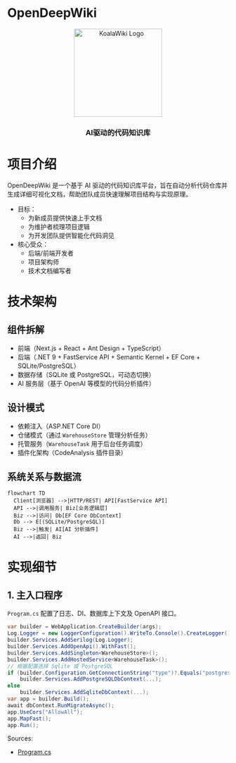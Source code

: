 # OpenDeepWiki

<div align="center">
  <img src="https://github.com/user-attachments/assets/f91e3fe7-ef4d-4cfb-8b57-36eb1c449238" alt="KoalaWiki Logo" width="200" />
  <h3>AI驱动的代码知识库</h3>
</div>


# 项目介绍

OpenDeepWiki 是一个基于 AI 驱动的代码知识库平台，旨在自动分析代码仓库并生成详细可视化文档，帮助团队成员快速理解项目结构与实现原理。  
- 目标：  
  - 为新成员提供快速上手文档  
  - 为维护者梳理项目逻辑  
  - 为开发团队提供智能化代码洞见  
- 核心受众：  
  - 后端/前端开发者  
  - 项目架构师  
  - 技术文档编写者  

# 技术架构

## 组件拆解

- 前端（Next.js + React + Ant Design + TypeScript）  
- 后端（.NET 9 + FastService API + Semantic Kernel + EF Core + SQLite/PostgreSQL）  
- 数据存储（SQLite 或 PostgreSQL，可动态切换）  
- AI 服务层（基于 OpenAI 等模型的代码分析插件）

## 设计模式

- 依赖注入（ASP.NET Core DI）  
- 仓储模式（通过 `WarehouseStore` 管理分析任务）  
- 托管服务（`WarehouseTask` 用于后台任务调度）  
- 插件化架构（CodeAnalysis 插件目录）  

## 系统关系与数据流

```mermaid
flowchart TD
  Client[浏览器] -->|HTTP/REST| API[FastService API]
  API -->|调用服务| Biz[业务逻辑层]
  Biz -->|访问| Db[EF Core DbContext]
  Db --> E[(SQLite/PostgreSQL)]
  Biz -->|触发| AI[AI 分析插件]
  AI -->|返回| Biz
```

# 实现细节

## 1. 主入口程序

`Program.cs` 配置了日志、DI、数据库上下文及 OpenAPI 接口。

```csharp
var builder = WebApplication.CreateBuilder(args);
Log.Logger = new LoggerConfiguration().WriteTo.Console().CreateLogger();
builder.Services.AddSerilog(Log.Logger);
builder.Services.AddOpenApi().WithFast();
builder.Services.AddSingleton<WarehouseStore>();
builder.Services.AddHostedService<WarehouseTask>();
// 根据配置选择 Sqlite 或 PostgreSQL
if (builder.Configuration.GetConnectionString("type")?.Equals("postgres", StringComparison.OrdinalIgnoreCase) == true)
    builder.Services.AddPostgreSQLDbContext(...);
else
    builder.Services.AddSqliteDbContext(...);
var app = builder.Build();
await dbContext.RunMigrateAsync();
app.UseCors("AllowAll");
app.MapFast();
app.Run();
```

Sources:  
- [Program.cs](https://github.com/AIDotNet/OpenDeepWiki/blob/master/src/OpenDeepWiki/Program.cs#L1-L40)
